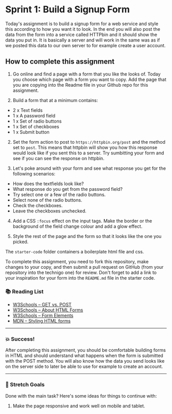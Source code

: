 # Sprint 1: Build a Signup Form

Today's assignment is to build a signup form for a web service and style this according to how you want it to look. In the end you will also post the data from the form into a service called HTTPbin and it should show the data you put in. It is basically a server and will work in the same was as if we posted this data to our own server to for example create a user account. 

## How to complete this assignment

1. Go online and find a page with a form that you like the looks of. Today you choose which page with a form you want to copy. Add the page that you are copying into the Readme file in your Github repo for this assignment.  

1. Build a form that at a minimum contains: 
* 2 x Text fields
* 1 x A password field
* 1 x Set of radio buttons
* 1 x Set of checkboxes
* 1 x Submit button

2. Set the form action to post to `https://httpbin.org/post` and the method set to `post`. This means that httpbin will show you how this response would look like if you sent this to a server. Try sumbitting your form and see if you can see the response on httpbin. 

3. Let's poke around with your form and see what response you get for the following scenarios: 
* How does the textfields look like? 
* What response do you get from the password field? 
* Try select one or a few of the radio buttons.
* Select none of the radio buttons.
* Check the checkboxes. 
* Leave the checkboxes unchecked. 

4. Add a CSS `:focus` effect on the input tags. Make the border or the background of the field change colour and add a glow effect. 

5. Style the rest of the page and the form so that it looks like the one you picked. 

The `starter-code` folder containers a boilerplate html file and css. 

To complete this assignment, you need to fork this repository, make changes to your copy, and then submit a pull request on GitHub (from your repository into the technigo one) for review. Don't forget to add a link to your inspiration for your form into the `README.md` file in the starter code. 

### :books: Reading List

* [W3Schools – GET vs. POST](https://www.w3schools.com/tags/ref_httpmethods.asp)
* [W3Schools – About HTML Forms](https://www.w3schools.com/html/html_forms.asp)
* [W3Schools – Form Elements](https://www.w3schools.com/html/html_form_elements.asp)
* [MDN – Styling HTML forms](https://developer.mozilla.org/en-US/docs/Learn/HTML/Forms/Styling_HTML_forms)

---

### :boom: Success!

After completing this assignment, you should be comfortable building forms in HTML and should understand what happens when the form is submitted with the POST method. You will also know how the data you send looks like on the server side to later be able to use for example to create an account.

---

### :runner: Stretch Goals

Done with the main task? Here's some ideas for things to continue with:

1. Make the page responsive and work well on mobile and tablet.

